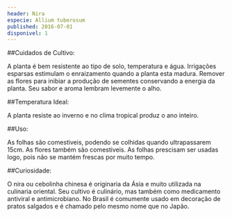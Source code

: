 ```yaml
---
header: Nira
especie: Allium tuberosum
published: 2016-07-01
disponivel: 1
---
```


##Cuidados de Cultivo:

A planta é bem resistente ao tipo de solo, temperatura e água. Irrigações esparsas estimulam o enraizamento quando a planta esta madura. Remover as flores para inibiar a produção de sementes conservando a energia da planta. Seu sabor e aroma lembram levemente o alho.

##Temperatura Ideal:

A planta resiste ao inverno e no clima tropical produz o ano inteiro.

##Uso:

As folhas são comestiveis, podendo se colhidas quando ultrapassarem 15cm. As flores também são comestiveis. As folhas prescisam ser usadas logo, pois não se mantém frescas por muito tempo. 


##Curiosidade:

O nira ou cebolinha chinesa é originaria da Ásia e muito utilizada na culinaria oriental.
Seu cultivo é culinário, mas também como medicamento antiviral e antimicrobiano. No Brasil é comumente usado em decoração de pratos salgados e é chamado pelo mesmo nome que no Japão.